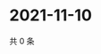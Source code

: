 # 2021-11-10

共 0 条

<!-- BEGIN WEIBO -->
<!-- 最后更新时间 Wed Nov 10 2021 16:03:56 GMT+0800 (China Standard Time) -->

<!-- END WEIBO -->
